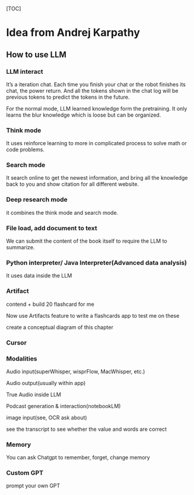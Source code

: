 [TOC]



# Idea from Andrej Karpathy

## How to use LLM

### LLM interact

It’s a iteration chat. Each time you finish your chat or the robot finishes its chat, the power return. And all the tokens shown in the chat log will be previous tokens to predict the tokens in the future. 

For the normal mode, LLM learned knowledge form the pretraining. It only learns the blur knowledge which is loose but can be organized.

### Think mode

It uses reinforce learning to more in complicated process to solve math or code problems.

### Search mode

It search online to get the newest information, and bring all the knowledge back to you and show citation for all different website.

### Deep research mode

it combines the think mode and search mode.



### File load, add document to text

We can submit the content of the book itself to require the LLM to summarize.



### Python interpreter/ Java Interpreter(Advanced data analysis)

It uses data inside the LLM

### Artifact

contend + build 20 flashcard for me

Now use Artifacts feature to write a flashcards app to test me on these

create a conceptual diagram of this chapter



### Cursor



### Modalities

Audio input(superWhisper, wisprFlow, MacWhisper, etc.)

Audio output(usually within app)

True Audio inside LLM

Podcast generation & interaction(notebookLM)

image input(see, OCR ask about)

see the transcript to see whether the value and words are correct

###  Memory

You can ask Chatgpt to remember, forget, change memory



### Custom GPT

prompt your own GPT
